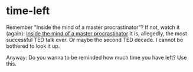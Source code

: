 # time-left
Remember "Inside the mind of a master procrastinator"?
If not, watch it (again): [Inside the mind of a master procrastinator](https://www.youtube.com/watch?v=arj7oStGLkU)
It is, allegedly, the most successful TED talk ever. Or maybe the second TED decade. I cannot be bothered to look it up.

 Anyway: Do you wanna to be reminded how much time you have left? Use this.
